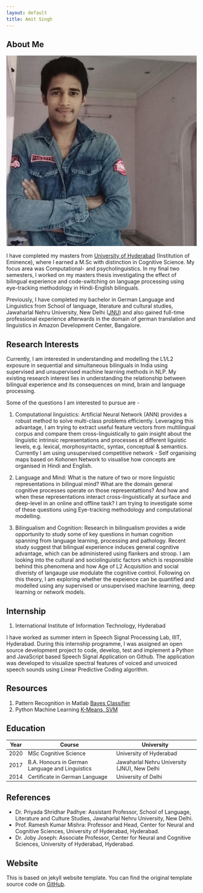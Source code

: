```yaml
---
layout: default
title: Amit Singh
---
```


## About Me

<img class="profile-picture" src="profile.jpg">

I have completed my masters from [University of Hyderabad](https://uohyd.ac.in) (Institution of Eminence), where I earned a M.Sc with distinction in Cognitive Science. My focus area was Computational- and psycholinguistics. In my final two semesters, I worked on my masters thesis investigating the effect of bilingual experience and code-switching on language processing using eye-tracking methodology in Hindi-English bilinguals.

Previously, I have completed my bachelor in German Language and Linguistics from School of language, literature and cultural studies, Jawaharlal Nehru University, New Delhi ([JNU](https://www.jnu.ac.in/sllcs-languagelab)) and also gained full-time professional experience afterwards in the domain of german translation and linguistics in Amazon Development Center, Bangalore.



## Research Interests

Currently, I am interested in understanding and modelling the L1/L2 exposure in sequential and simultaneous bilinguals in India using supervised and unsupervised machine learning methods in NLP. My existing research interest lies in understanding the relationship between bilingual experience and its consequences on mind, brain and language processing.

Some of the questions I am interested to pursue are - 

1. Computational linguistics:
Artificial Neural Network (ANN) provides a robust method to solve multi-class problems efficiently. Leveraging this advantage, I am trying to extract useful feature vectors from multilingual corpus and compare them cross-linguistically to gain insight about the linguistic intrinsic representations and processes at different liguistic levels, e.g. lexical, morphosyntactic, syntax, conceptual & semantics. Currently I am using unsupervised competitive network - Self organising maps based on Kohonen Network to visualise how concepts are organised in Hindi and English.  

2. Language and Mind:
What is the nature of two or more linguistic representations in bilingual mind? What are the domain general cognitive processes operate on those representattions? And how and when these representations interact cross-linguistically at surface and deep-level in an online and offline task?  I am trying to investigate some of these questions using Eye-tracking methodology and computational modelling.

3. Bilingualism and Cognition: 
Research in bilingualism provides a wide opportunity to study some of key questions in human cognition spanning from language learning, processing and pathology. Recent study suggest that bilingual experience induces general cognitive advantage, which can be administered using flankers and stroop. I am looking into the cultural and sociolinguistic factors which is responsible behind this phenomena and how Age of L2 Acquisition and social diveristy of langauge use modulate the cognitive control. Following on this theory, I am exploring whether the expeience can be quantified and modelled using any supervised or unsupervised machine learning, deep learning or network models. 




## Internship

1. International Institute of Information Technology, Hyderabad

I have worked as summer intern in Speech Signal Processing Lab, IIIT, Hyderabad. During this internship programme, I was assigned an open source development project to code, develop, test and implement a Python and JavaScript based Speech Signal Application on Github. The application was developed to visualize spectral features of voiced and unvoiced speech sounds using Linear Predictive Coding algorithm.



## Resources
1. Pattern Recognition in Matlab
[Bayes Classifier](https://github.com/amits1ngh/Bayes_Classifier)
2. Python Machine Learning [K-Means, SVM](https://github.com/amits1ngh/Python_UnsupervisedML)



## Education

Year | Course | University
-----|------- | -----------
2020 | MSc Cognitive Science | University of Hyderabad 
2017 | B.A. Honours in German Language and Linguistics| Jawaharlal Nehru University (JNU), New Delhi
2014 | Certificate in German Language | University of Delhi



## References

* Dr. Priyada Shridhar Padhye: Assistant Professor, School of Language, Literature and Culture Studies, Jawaharlal Nehru University, New Delhi.
* Prof. Ramesh Kumar Mishra: Professor and Head, Center for Neural and Cognitive Sciences, University of Hyderabad, Hyderabad.
* Dr. Joby Joseph: Associate Professor, Center for Neural and Cognitive Sciences, University of Hyderabad, Hyderabad.

## Website
This is based on jekyll website template. You can find the original template source code on [GitHub](https://github.com/bk2dcradle/researcher).





